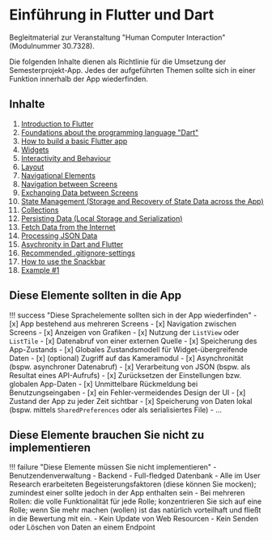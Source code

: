 # Einführung in Flutter und Dart

Begleitmaterial zur Veranstaltung "Human Computer Interaction" (Modulnummer 30.7328).

Die folgenden Inhalte dienen als Richtlinie für die Umsetzung der Semesterprojekt-App. Jedes der aufgeführten Themen sollte sich in einer Funktion innerhalb der App wiederfinden. 

## Inhalte

1. [Introduction to Flutter](./themen/flutter_introduction.md)
2. [Foundations about the programming language "Dart"](./themen/dart.md)
3. [How to build a basic Flutter app](./themen/designing_an_app.md)
4. [Widgets](./themen/widgets.md)
5. [Interactivity and Behaviour](./themen/behaviour.md)
6. [Layout](./themen/layout.md)
7. [Navigational Elements](./themen/navigation.md)
8. [Navigation between Screens](./themen/screen_navigation.md)
9. [Exchanging Data between Screens](./themen/data_exchange.md)
10. [State Management (Storage and Recovery of State Data across the App)](./themen/state_management.md)
11. [Collections](./themen/collections.md) 
12. [Persisting Data (Local Storage and Serialization)](./themen/persistence.md)
13. [Fetch Data from the Internet](./themen/fetching.md)
14. [Processing JSON Data](./themen/json.md)
15. [Asychronity in Dart and Flutter](./themen/asynchronity.md)
16. [Recommended .gitignore-settings](./themen/gitignore.md)
17. [How to use the Snackbar](./themen/snackbar.md)
18. [Example #1](./themen/example.md)
<!-- 16. Fortgestrittene Widgets
    1.  RecyclerView
    2.  Gesten
    3.   -->



<!-- ### Ergänzende Themen

1. Setup (was braucht man um eine Flutter-App zu erstellen?)
2. Lebenszyklus einer App -->


## Diese Elemente sollten in die App

!!! success "Diese Sprachelemente sollten sich in der App wiederfinden"
    - [x] App bestehend aus mehreren Screens
    - [x] Navigation zwischen Screens
    - [x] Anzeigen von Grafiken
    - [x] Nutzung der `ListView` oder `ListTile`
    - [x] Datenabruf von einer externen Quelle
    - [x] Speicherung des App-Zustands
    - [x] Globales Zustandsmodell für Widget-übergreifende Daten
    - [x] (optional) Zugriff auf das Kameramodul
    - [x] Asynchronität (bspw. asynchroner Datenabruf)
    - [x] Verarbeitung von JSON (bspw. als Resultat eines API-Aufrufs)
    - [x] Zurücksetzen der Einstellungen bzw. globalen App-Daten
    - [x] Unmittelbare Rückmeldung bei Benutzungseingaben
    - [x] ein Fehler-vermeidendes Design der UI
    - [x] Zustand der App zu jeder Zeit sichtbar
    - [x] Speicherung von Daten lokal (bspw. mittels `SharedPreferences` oder als serialisiertes File)
    - ...


## Diese Elemente brauchen Sie nicht zu implementieren

!!! failure "Diese Elemente müssen Sie nicht implementieren"
    - Benutzendenverwaltung
    - Backend
    - Full-fledged Datenbank
    - Alle im User Research erarbeiteten Begeisterungsfaktoren (diese können Sie mocken); zumindest einer sollte jedoch in der App enthalten sein
    - Bei mehreren Rollen: die volle Funktionalität für jede Rolle; konzentrieren Sie sich auf eine Rolle; wenn Sie mehr machen (wollen) ist das natürlich vorteilhaft und fließt in die Bewertung mit ein.
    - Kein Update von Web Resourcen
    - Kein Senden oder Löschen von Daten an einem Endpoint

<!--
## How to use this guide

This project serves as a guideline through the different flutter topics that should be implemented in the semester project app.
It structures the ... and distills the relevant parts from the comprehensive flutter documentation. Flutter has a very well written thorough and comprehensive documentation with lots of code examples. Instead of mirroring the flutter documentaion, this guide provides links to the relevant parts in the official flutter documentation. Hence, this quide should be used as a guiding structure to the different topics and serves as a topic map.


## TODO

Disadvantages of flutter (source: fireship.io)
- deeply neested widget trees
- no simple copy-and-paste



## Project layout --- cool for monospaced text

    mkdocs.yml    # The configuration file.
    docs/
        index.md  # The documentation homepage.
        ...       # Other markdown pages, images and other files.
-->
